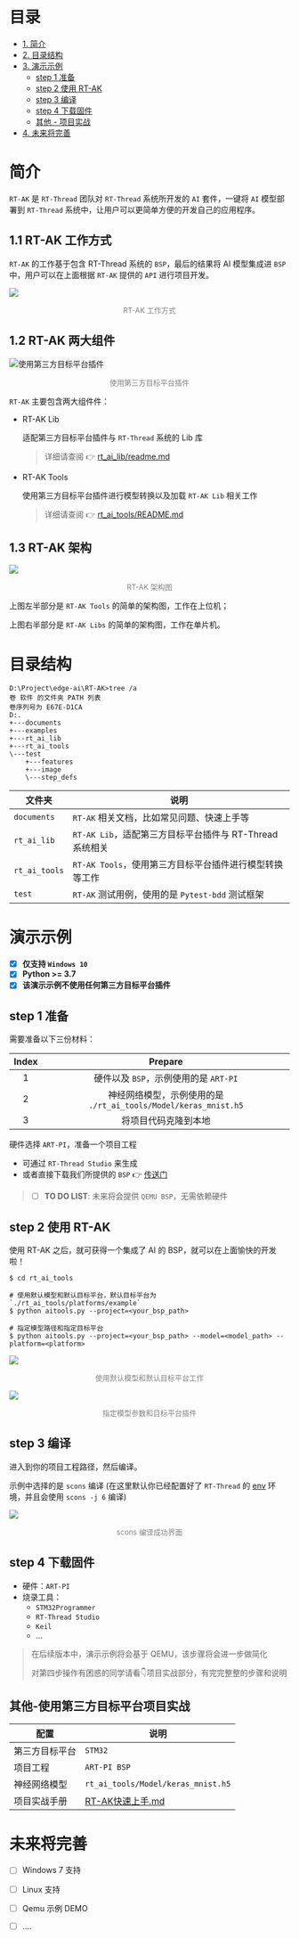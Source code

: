 # 目录

- [1. 简介](#简介)
- [2. 目录结构](#目录结构)
- [3. 演示示例](#演示示例)
  - [step 1 准备](#step-1-准备)
  - [step 2 使用 RT-AK](#step-2-使用-RT-AK)
  - [step 3 编译](#step-3-编译)
  - [step 4 下载固件](#step-4-下载固件)
  - [其他 - 项目实战](#其他-使用第三方目标平台项目实战)
- [4. 未来将完善](#未来将完善)

# 简介

`RT-AK` 是 `RT-Thread` 团队对 `RT-Thread` 系统所开发的 `AI` 套件，一键将 `AI` 模型部署到 `RT-Thread` 系统中，让用户可以更简单方便的开发自己的应用程序。

## 1.1 RT-AK 工作方式

`RT-AK` 的工作基于包含 RT-Thread 系统的 `BSP`，最后的结果将 AI 模型集成进 `BSP` 中，用户可以在上面根据 `RT-AK`  提供的 `API` 进行项目开发。

![](https://gitee.com/lebhoryi/PicGoPictureBed/raw/master/img/20210412202832.png)

<center><font size=2 color="gray">RT-AK 工作方式</font></center>

## 1.2 RT-AK 两大组件

![使用第三方目标平台插件](https://gitee.com/lebhoryi/PicGoPictureBed/raw/master/img/20210331173329.png)

<center><font size=2 color="gray">使用第三方目标平台插件</font></center>

`RT-AK` 主要包含两大组件件：

- RT-AK Lib

  适配第三方目标平台插件与 `RT-Thread` 系统的 Lib 库

  > 详细请查阅 👉 [rt_ai_lib/readme.md](./rt_ai_lib/readme.md)

- RT-AK Tools

  使用第三方目标平台插件进行模型转换以及加载 `RT-AK Lib` 相关工作

  > 详细请查阅 👉 [rt_ai_tools/README.md](./rt_ai_tools/README.md)

## 1.3 RT-AK 架构

![](https://gitee.com/lebhoryi/PicGoPictureBed/raw/master/img/20210412203032.png)

<center><font size=2 color="gray">RT-AK 架构图</font></center>

上图左半部分是 `RT-AK Tools` 的简单的架构图，工作在上位机；

上图右半部分是 `RT-AK Libs` 的简单的架构图，工作在单片机。

# 目录结构

```shell
D:\Project\edge-ai\RT-AK>tree /a
卷 软件 的文件夹 PATH 列表
卷序列号为 E67E-D1CA
D:.
+---documents
+---examples
+---rt_ai_lib
+---rt_ai_tools
\---test
    +---features
    +---image
    \---step_defs
```

| 文件夹        | 说明                                                     |
| ------------- | -------------------------------------------------------- |
| `documents`   | `RT-AK` 相关文档，比如常见问题、快速上手等               |
| `rt_ai_lib`   | `RT-AK Lib`，适配第三方目标平台插件与 RT-Thread 系统相关 |
| `rt_ai_tools` | `RT-AK Tools`，使用第三方目标平台插件进行模型转换等工作  |
| `test`        | `RT-AK` 测试用例，使用的是 `Pytest-bdd` 测试框架         |

# 演示示例

- [x] **仅支持 `Windows 10`**
- [x] **Python >= 3.7**
- [x] **该演示示例不使用任何第三方目标平台插件**

## step 1 准备

需要准备以下三份材料：

| Index |                           Prepare                            |
| :---: | :----------------------------------------------------------: |
|   1   |            硬件以及 `BSP`，示例使用的是 `ART-PI`             |
|   2   | 神经网络模型，示例使用的是 `./rt_ai_tools/Model/keras_mnist.h5` |
|   3   |                     将项目代码克隆到本地                     |

硬件选择 `ART-PI`，准备一个项目工程

- 可通过 `RT-Thread Studio` 来生成
- 或者直接下载我们所提供的 `BSP` 👉 [传送门](http://117.143.63.254:9012/www/RT-AK/sdk-bsp-artpi.zip)

> - [ ] **TO DO LIST**: 未来将会提供 `QEMU BSP`，无需依赖硬件

## step 2 使用 RT-AK

使用 RT-AK 之后，就可获得一个集成了 AI 的 BSP，就可以在上面愉快的开发啦！

```shell
$ cd rt_ai_tools

# 使用默认模型和默认目标平台，默认目标平台为 `./rt_ai_tools/platforms/example`
$ python aitools.py --project=<your_bsp_path>

# 指定模型路径和指定目标平台
$ python aitools.py --project=<your_bsp_path> --model=<model_path> --platform=<platform>
```

![](https://gitee.com/lebhoryi/PicGoPictureBed/raw/master/img/20210401101235.png)

<center><font size=2 color="gray">使用默认模型和默认目标平台工作</font></center>

![](https://gitee.com/lebhoryi/PicGoPictureBed/raw/master/img/20210401100920.png)

<center><font size=2 color="gray">指定模型参数和目标平台插件</font></center>

## step 3 编译

进入到你的项目工程路径，然后编译。

示例中选择的是 `scons` 编译 (在这里默认你已经配置好了 `RT-Thread` 的 [env](https://www.rt-thread.org/document/site/#) 环境，并且会使用 `scons -j 6` 编译)

![](https://gitee.com/lebhoryi/PicGoPictureBed/raw/master/img/20210331171829.png)

<center><font size=2 color="gray">scons 编译成功界面</font></center>

## step 4 下载固件

- 硬件：`ART-PI`
- 烧录工具：
  - `STM32Programmer`
  - `RT-Thread Studio`
  - `Keil`
  - ...

> 在后续版本中，演示示例将会基于 QEMU，该步骤将会进一步做简化
>
> 对第四步操作有困惑的同学请看👇项目实战部分，有完完整整的步骤和说明

## 其他-使用第三方目标平台项目实战

| 配置           | 说明                                           |
| -------------- | ---------------------------------------------- |
| 第三方目标平台 | `STM32`                                        |
| 项目工程       | `ART-PI BSP`                                   |
| 神经网络模型   | `rt_ai_tools/Model/keras_mnist.h5`             |
| 项目实战手册   | [RT-AK快速上手.md](documents/RT-AK快速上手.md) |

# 未来将完善

- [ ] Windows 7 支持
- [ ] Linux 支持
- [ ] Qemu 示例 DEMO
- [ ] ....


